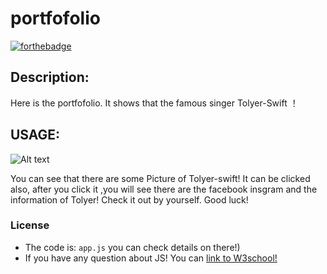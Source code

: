 
portfofolio
===========
[![forthebadge](https://forthebadge.com/images/badges/uses-js.svg)](https://forthebadge.com)

**Description:**
-----------

Here is the portfofolio. It shows that the famous singer Tolyer-Swift ！ 

USAGE:
-----

![Alt text](C:\Users\SD21\Desktop\Portfolio\PIC)


You can see that there are some Picture of Tolyer-swift! It can be clicked also, after you click it ,you will see there are the facebook insgram and the information of Tolyer! Check it out by yourself. Good luck!

### License

- The code is: `app.js` you can check details on there!)
- If you have any question about JS! You can [link to W3school!](https://www.w3schools.com/)
